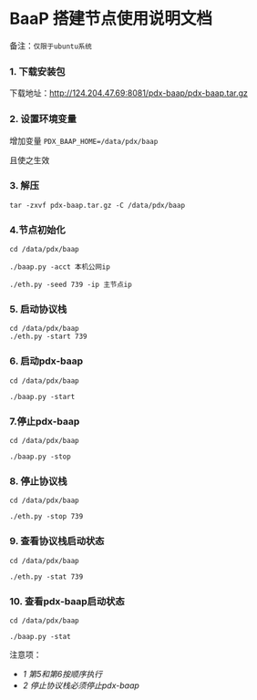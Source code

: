 # BaaP 搭建节点使用说明文档

备注：`仅限于ubuntu系统`

### 1. 下载安装包

下载地址：http://124.204.47.69:8081/pdx-baap/pdx-baap.tar.gz

### 2. 设置环境变量

增加变量 `PDX_BAAP_HOME=/data/pdx/baap`

且使之生效

### 3. 解压

```shel
tar -zxvf pdx-baap.tar.gz -C /data/pdx/baap
```

### 4.节点初始化

```shell
cd /data/pdx/baap

./baap.py -acct 本机公网ip

./eth.py -seed 739 -ip 主节点ip
```

### 5. 启动协议栈

```shell
cd /data/pdx/baap
./eth.py -start 739
```

### 6. 启动pdx-baap

```shell
cd /data/pdx/baap

./baap.py -start
```

### 7.停止pdx-baap

```shell
cd /data/pdx/baap

./baap.py -stop
```

### 8. 停止协议栈

```shell
cd /data/pdx/baap

./eth.py -stop 739
```

### 9. 查看协议栈启动状态

```shell
cd /data/pdx/baap

./eth.py -stat 739
```

### 10. 查看pdx-baap启动状态

```shell
cd /data/pdx/baap

./baap.py -stat
```

注意项：

* *1 第5和第6按顺序执行*
* *2 停止协议栈必须停止pdx-baap*
